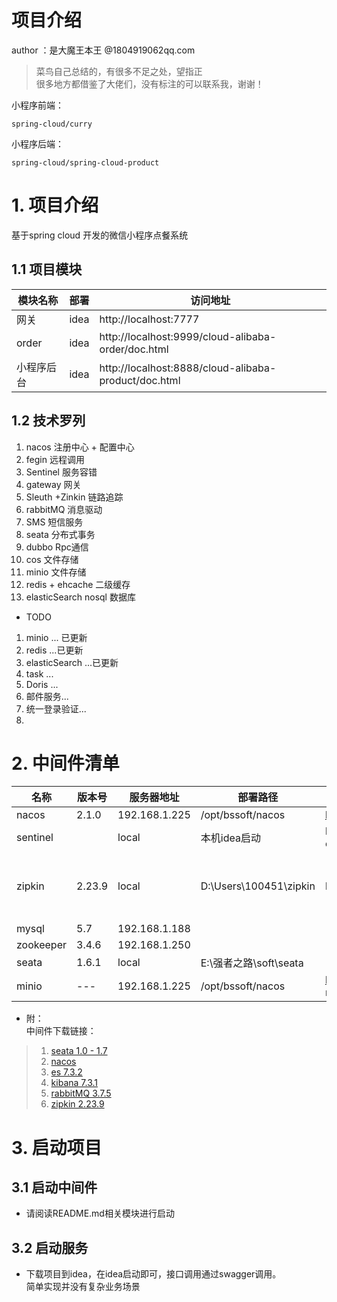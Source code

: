 # 项目介绍

author ：是大魔王本王 @1804919062qq.com

> 菜鸟自己总结的，有很多不足之处，望指正  
> 很多地方都借鉴了大佬们，没有标注的可以联系我，谢谢！
> 

小程序前端：
```text
spring-cloud/curry 
```
小程序后端：
```text
spring-cloud/spring-cloud-product 
```


# 1. 项目介绍

  基于spring cloud 开发的微信小程序点餐系统

 
## 1.1 项目模块

模块名称 | 部署 | 访问地址
------ | ------| ----
网关 | idea | http://localhost:7777
order | idea |http://localhost:9999/cloud-alibaba-order/doc.html
小程序后台 | idea |http://localhost:8888/cloud-alibaba-product/doc.html

## 1.2 技术罗列

1. nacos 注册中心 + 配置中心
2. fegin 远程调用  
3. Sentinel 服务容错
4. gateway 网关
5. Sleuth +Zinkin 链路追踪
6. rabbitMQ 消息驱动
7. SMS 短信服务
8. seata 分布式事务
9. dubbo Rpc通信
10. cos 文件存储
11. minio 文件存储
12. redis + ehcache 二级缓存
13. elasticSearch nosql 数据库

* TODO

1. minio ... 已更新
2. redis ...已更新
3. elasticSearch ...已更新
4. task ...
5. Doris ...
6. 邮件服务...
7. 统一登录验证...
8. 

# 2. 中间件清单

名称    |  版本号  | 服务器地址 | 部署路径 | 客户端地址 | 其他
------ |-------- | -------- | ------- | -------- | -----
nacos | 2.1.0 | 192.168.1.225 | /opt/bssoft/nacos| http://192.168.1.225:8848/naco |
sentinel |  | local | 本机idea启动  | http://localhost:8080/#/dashboard/degrade/sentinel-dashboard | https://github.com/zhangzhenoooo/sentinel-dashboard-zk.git
zipkin | 2.23.9  | local | D:\Users\100451\zipkin | http://localhost:9411 | 启动方式 ： java -DSTORAGE_TYPE=elasticsearch -DES_HOSTS=http://192.168.2.14:9200 -jar  zipkin-server-2.23.9-exec.jar > publish.log &
mysql | 5.7 |192.168.1.188 |  |
zookeeper|3.4.6| 192.168.1.250 |  |
seata | 1.6.1 | local | E:\强者之路\soft\seata |   |
minio | --- | 192.168.1.225 | /opt/bssoft/nacos | http://192.168.1.225:9001/login minioadmin\minioadmin

* 附：  
  中间件下载链接：

>1. [seata 1.0 - 1.7](https://pan.baidu.com/s/14xyvWMiwNglzNzJbJ0AXsQ?pwd=1234)
>2. [nacos](https://pan.baidu.com/s/1qz6aRlUnDqK1eph76zNUvQ?pwd=1234)
>3. [es 7.3.2 ](https://pan.baidu.com/s/1lwYlde-9z434C_Yq-cSy2g?pwd=1234)
>4. [kibana 7.3.1](https://pan.baidu.com/s/1ACkapsB5pl8oarA-4acGrw?pwd=1234)
>5. [rabbitMQ 3.7.5](https://pan.baidu.com/s/141u3bQOPOmj7Kxpixcgnrw?pwd=1234)
>6. [zipkin 2.23.9](https://pan.baidu.com/s/1PkWi_L2ofJUlF0oDEnlEkg?pwd=1234)

# 3. 启动项目

## 3.1 启动中间件

* 请阅读README.md相关模块进行启动

## 3.2 启动服务

* 下载项目到idea，在idea启动即可，接口调用通过swagger调用。  
  简单实现并没有复杂业务场景
